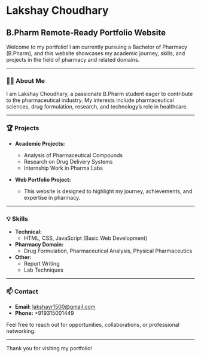 # Lakshay Choudhary

## B.Pharm Remote-Ready Portfolio Website

Welcome to my portfolio! I am currently pursuing a Bachelor of Pharmacy (B.Pharm), and this website showcases my academic journey, skills, and projects in the field of pharmacy and related domains.

---

### 👨‍🎓 About Me

I am Lakshay Choudhary, a passionate B.Pharm student eager to contribute to the pharmaceutical industry. My interests include pharmaceutical sciences, drug formulation, research, and technology’s role in healthcare.

---

### 🏆 Projects

- **Academic Projects:**  
  - Analysis of Pharmaceutical Compounds  
  - Research on Drug Delivery Systems  
  - Internship Work in Pharma Labs

- **Web Portfolio Project:**  
  - This website is designed to highlight my journey, achievements, and expertise in pharmacy.

---

### 💡 Skills

- **Technical:**  
  - HTML, CSS, JavaScript (Basic Web Development)
- **Pharmacy Domain:**  
  - Drug Formulation, Pharmaceutical Analysis, Physical Pharmaceutics
- **Other:**  
  - Report Writing  
  - Lab Techniques

---

### 📫 Contact

- **Email:** lakshayr1500@gmail.com  
- **Phone:** +919315001449

Feel free to reach out for opportunities, collaborations, or professional networking.

---

Thank you for visiting my portfolio!
